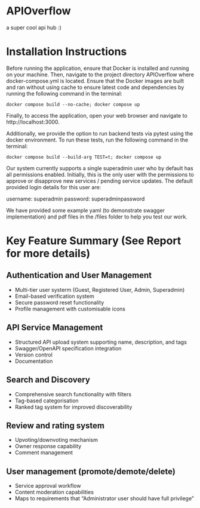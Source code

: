 # APIOverflow
a super cool api hub :)

# Installation Instructions

Before running the application, ensure that Docker is installed and running on your machine. Then, navigate to the project directory APIOverflow where docker-compose.yml is located. Ensure that the Docker images are built and ran without using cache to ensure latest code and dependencies by running the following command in the terminal:

```
docker compose build --no-cache; docker compose up
```
Finally, to access the application, open your web browser and navigate to http://localhost:3000.

Additionally, we provide the option to run backend tests via pytest using the docker environment. To run these tests, run the following command in the terminal:
```
docker compose build --build-arg TEST=t; docker compose up
```

Our system currently supports a single superadmin user who by default has all permissions enabled. Initially, this is the only user with the permissions to approve or disapprove new services / pending service updates. The default provided login details for this
user are:

username: superadmin
password: superadminpassword

We have provided some example yaml (to demonstrate swagger implementation) and pdf files in the /files folder to help you test our work.

# Key Feature Summary (See Report for more details)

## Authentication and User Management
- Multi-tier user systerm (Guest, Registered User, Admin, Superadmin)
- Email-based verification system
- Secure password reset functionality
- Profile management with customisable icons

## API Service Management
- Structured API upload system supporting name, description, and tags
- Swagger/OpenAPI specification integration
- Version control
- Documentation 

## Search and Discovery
- Comprehensive search functionality with filters
- Tag-based categorisation
- Ranked tag system for improved discoverability

## Review and rating system
- Upvoting/downvoting mechanism
- Owner response capability
- Comment management

## User management (promote/demote/delete)
- Service approval workflow
- Content moderation capabilities
- Maps to requirements that “Administrator user should have full privilege”

